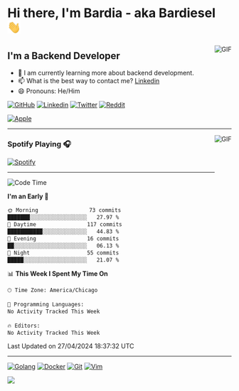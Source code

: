 # Hi there, I'm Bardia - aka Bardiesel <img width="30px" height="30" src="https://github.com/SatYu26/SatYu26/raw/master/Assets/Hi.gif" />

<img align="right" alt="GIF" height="160px" src="https://octodex.github.com/images/daftpunktocat-guy.gif" />

## I'm a Backend Developer

- 🌱 I am currently learning more about backend development.
- 📫 What is the best way to contact me? [Linkedin](https://www.linkedin.com/in/bardiesel/)
- 😄 Pronouns: He/Him

[![GitHub](https://img.shields.io/badge/Github-100000?style=for-the-badge&logo=github&logoColor=white)](https://github.com/bardiesel)
[![Linkedin](https://img.shields.io/badge/Linkedin-0077B5?style=for-the-badge&logo=linkedin&logoColor=white)](https://www.linkedin.com/in/bardiesel/)
[![Twitter](https://img.shields.io/badge/Twitter-1DA1F2?style=for-the-badge&logo=twitter&logoColor=white)](https://twitter.com/realbardiesel)
[![Reddit](https://img.shields.io/badge/Reddit-FF4500?style=for-the-badge&logo=reddit&logoColor=white)](https://www.reddit.com/user/Bardiesel)

[![Apple](https://img.shields.io/badge/Apple-MacBook_Pro_2019-999999?style=for-the-badge&logo=apple&logoColor=white)]()

---

<img align="right" alt="GIF" height="170px" src="https://media.giphy.com/media/J5B1Y8QZnzXXbLQIBu/giphy.gif" />

### Spotify Playing 🎧

[![Spotify](https://novatorem-kyzbk7wxl-bardiesel.vercel.app/api/spotify)](https://open.spotify.com/user/31doy22mvycwt43tx6ajtqe7tdtu)

---

<!--START_SECTION:waka-->
![Code Time](http://img.shields.io/badge/Code%20Time-87%20hrs%2026%20mins-blue)

**I'm an Early 🐤** 

```text
🌞 Morning                73 commits          ███████░░░░░░░░░░░░░░░░░░   27.97 % 
🌆 Daytime                117 commits         ███████████░░░░░░░░░░░░░░   44.83 % 
🌃 Evening                16 commits          ██░░░░░░░░░░░░░░░░░░░░░░░   06.13 % 
🌙 Night                  55 commits          █████░░░░░░░░░░░░░░░░░░░░   21.07 % 
```


📊 **This Week I Spent My Time On** 

```text
🕑︎ Time Zone: America/Chicago

💬 Programming Languages: 
No Activity Tracked This Week

🔥 Editors: 
No Activity Tracked This Week
```


 Last Updated on 27/04/2024 18:37:32 UTC
<!--END_SECTION:waka-->


---


[![Golang](https://img.shields.io/badge/Go-00ADD8?style=for-the-badge&logo=go&logoColor=white)]()
[![Docker](https://img.shields.io/badge/Docker-2CA5E0?style=for-the-badge&logo=docker&logoColor=white)]()
[![Git](https://img.shields.io/badge/Git-F05032?style=for-the-badge&logo=git&logoColor=white)]()
[![Vim](https://img.shields.io/badge/Vim-%2311AB00.svg?&style=for-the-badge&logo=vim&logoColor=white)]()


<img src="https://imgur.com/rilHVxA.png"/> 

